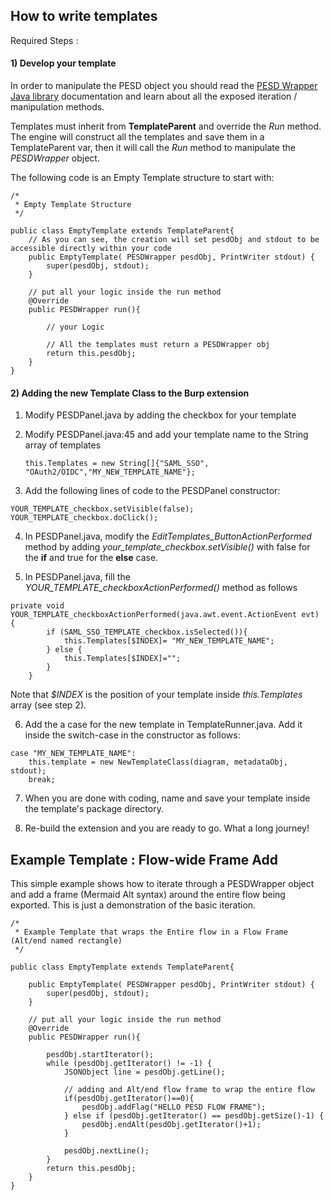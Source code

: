
## How to write templates

Required Steps :

#### 1) Develop your template 
In order to manipulate the PESD object you should read the [PESD Wrapper Java library](PESDWrapper.md) documentation and learn about all the exposed iteration / manipulation methods.

Templates must inherit from **TemplateParent** and override the *Run* method. The engine will construct all the templates and save them in a TemplateParent var, then it will call the *Run* method to manipulate the *PESDWrapper* object.

The following code is an Empty Template structure to start with:
```
/*
 * Empty Template Structure
 */
 
public class EmptyTemplate extends TemplateParent{
    // As you can see, the creation will set pesdObj and stdout to be accessible directly within your code
    public EmptyTemplate( PESDWrapper pesdObj, PrintWriter stdout) {
        super(pesdObj, stdout);
    }
	
    // put all your logic inside the run method
    @Override
    public PESDWrapper run(){
		
		// your Logic
		
		// All the templates must return a PESDWrapper obj
        return this.pesdObj;
    }
}

```

#### 2) Adding the new Template Class to the Burp extension
1. Modify PESDPanel.java by adding the checkbox for your template

2. Modify PESDPanel.java:45 and add your template name to the String array of templates
   ```
   this.Templates = new String[]{"SAML_SSO", "OAuth2/OIDC","MY_NEW_TEMPLATE_NAME"};
   ```
   
3. Add the following lines of code to the PESDPanel constructor:
```
YOUR_TEMPLATE_checkbox.setVisible(false);
YOUR_TEMPLATE_checkbox.doClick();
```

4. In PESDPanel.java, modify the *EditTemplates_ButtonActionPerformed* method by adding *your_template_checkbox.setVisible()* with false for the **if** and true for the **else** case.

5. In PESDPanel.java, fill the *YOUR_TEMPLATE_checkboxActionPerformed()* method as follows
```
private void YOUR_TEMPLATE_checkboxActionPerformed(java.awt.event.ActionEvent evt) {                                                           
        if (SAML_SSO_TEMPLATE_checkbox.isSelected()){
            this.Templates[$INDEX]= "MY_NEW_TEMPLATE_NAME";
        } else {
            this.Templates[$INDEX]="";
        }
    } 
```
Note that *$INDEX* is the position of your template inside *this.Templates* array (see step 2).

6. Add the a case for the new template in TemplateRunner.java. Add it inside the switch-case in the constructor as follows:
```
case "MY_NEW_TEMPLATE_NAME":
    this.template = new NewTemplateClass(diagram, metadataObj, stdout);
    break;
```

7. When you are done with coding, name and save your template inside the template's package directory.

8. Re-build the extension and you are ready to go. What a long journey!


## Example Template :  Flow-wide Frame Add
This simple example shows how to iterate through a PESDWrapper object and add a frame (Mermaid Alt syntax) around the entire flow being exported. This is just a demonstration of the basic iteration. 

```
/*
 * Example Template that wraps the Entire flow in a Flow Frame (Alt/end named rectangle)
 */
 
public class EmptyTemplate extends TemplateParent{
    
    public EmptyTemplate( PESDWrapper pesdObj, PrintWriter stdout) {
        super(pesdObj, stdout);
    }
	
    // put all your logic inside the run method
    @Override
    public PESDWrapper run(){
	
        pesdObj.startIterator();
        while (pesdObj.getIterator() != -1) {
            JSONObject line = pesdObj.getLine();
			
			// adding and Alt/end flow frame to wrap the entire flow
            if(pesdObj.getIterator()==0){
				pesdObj.addFlag("HELLO PESD FLOW FRAME");
			} else if (pesdObj.getIterator() == pesdObj.getSize()-1) {
				pesdObj.endAlt(pesdObj.getIterator()+1);
			}
			
            pesdObj.nextLine();
        }
        return this.pesdObj;
    }
}

```
